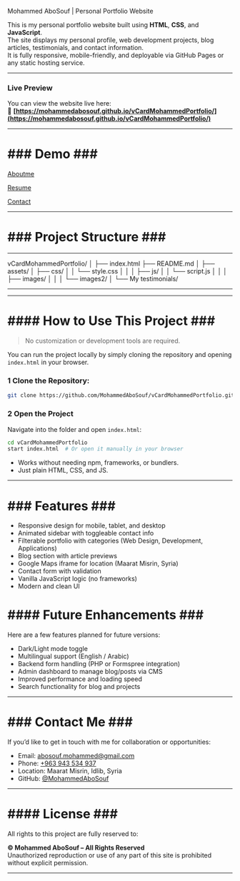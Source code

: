 Mohammed AboSouf | Personal Portfolio Website

This is my personal portfolio website built using **HTML**, **CSS**, and **JavaScript**.  
The site displays my personal profile, web development projects, blog articles, testimonials, and contact information.  
It is fully responsive, mobile-friendly, and deployable via GitHub Pages or any static hosting service.

-----------


###  Live Preview

You can view the website live here:  
🔗 **[https://mohammedabosouf.github.io/vCardMohammedPortfolio/](https://mohammedabosouf.github.io/vCardMohammedPortfolio/)**

-----------


#   ###   Demo   ###   #

[ Aboutme ](/Aboutme.png)

[ Resume ](/Resume.png)

[ Contact ](/Contact.png)

-----------


#   ###   Project Structure   ###   #

-----------

vCardMohammedPortfolio/
│
├── index.html
├── README.md
│
├── assets/
│   ├── css/
│   │   └── style.css
│   │
│   ├── js/
│   │   └── script.js
│   │
│   ├── images/
│   │
│   └── images2/
│       └── My testimonials/


-----------


-----------

#   ####   How to Use This Project   ###   #

> No customization or development tools are required.

You can run the project locally by simply cloning the repository and opening `index.html` in your browser.

### 1 Clone the Repository:

```bash
git clone https://github.com/MohammedAboSouf/vCardMohammedPortfolio.git
```

### 2 Open the Project

Navigate into the folder and open `index.html`:

```bash
cd vCardMohammedPortfolio
start index.html  # Or open it manually in your browser
```

- Works without needing npm, frameworks, or bundlers.  
- Just plain HTML, CSS, and JS.

-----------

#   ###   Features   ###   #

-  Responsive design for mobile, tablet, and desktop
-  Animated sidebar with toggleable contact info
-  Filterable portfolio with categories (Web Design, Development, Applications)
-  Blog section with article previews
-  Google Maps iframe for location (Maarat Misrin, Syria)
-  Contact form with validation
-  Vanilla JavaScript logic (no frameworks)
-  Modern and clean UI

# ####   Future Enhancements   ###   #

Here are a few features planned for future versions:

-  Dark/Light mode toggle  
-  Multilingual support (English / Arabic)  
-  Backend form handling (PHP or Formspree integration)  
-  Admin dashboard to manage blog/posts via CMS  
-  Improved performance and loading speed  
-  Search functionality for blog and projects

-----------


#   ###   Contact Me   ###   #

If you’d like to get in touch with me for collaboration or opportunities:

-  Email: [abosouf.mohammed@gmail.com](mailto:abosouf.mohammed@gmail.com)  
-  Phone: [+963 943 534 937](tel:+963943534937)  
-  Location: Maarat Misrin, Idlib, Syria  
-  GitHub: [@MohammedAboSouf](https://github.com/MohammedAboSouf)

-----------


#   ####   License   ###   #

All rights to this project are fully reserved to:

**© Mohammed AboSouf – All Rights Reserved**  
Unauthorized reproduction or use of any part of this site is prohibited without explicit permission.

-----------

